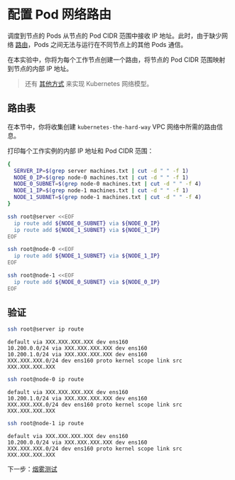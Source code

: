 # 配置 Pod 网络路由

调度到节点的 Pods 从节点的 Pod CIDR 范围中接收 IP 地址。此时，由于缺少网络 [路由](https://cloud.google.com/compute/docs/vpc/routes)，Pods 之间无法与运行在不同节点上的其他 Pods 通信。

在本实验中，你将为每个工作节点创建一个路由，将节点的 Pod CIDR 范围映射到节点的内部 IP 地址。

> 还有 [其他方式](https://kubernetes.io/docs/concepts/cluster-administration/networking/#how-to-achieve-this) 来实现 Kubernetes 网络模型。

## 路由表

在本节中，你将收集创建 `kubernetes-the-hard-way` VPC 网络中所需的路由信息。

打印每个工作实例的内部 IP 地址和 Pod CIDR 范围：

```bash
{
  SERVER_IP=$(grep server machines.txt | cut -d " " -f 1)
  NODE_0_IP=$(grep node-0 machines.txt | cut -d " " -f 1)
  NODE_0_SUBNET=$(grep node-0 machines.txt | cut -d " " -f 4)
  NODE_1_IP=$(grep node-1 machines.txt | cut -d " " -f 1)
  NODE_1_SUBNET=$(grep node-1 machines.txt | cut -d " " -f 4)
}
```

```bash
ssh root@server <<EOF
  ip route add ${NODE_0_SUBNET} via ${NODE_0_IP}
  ip route add ${NODE_1_SUBNET} via ${NODE_1_IP}
EOF
```

```bash
ssh root@node-0 <<EOF
  ip route add ${NODE_1_SUBNET} via ${NODE_1_IP}
EOF
```

```bash
ssh root@node-1 <<EOF
  ip route add ${NODE_0_SUBNET} via ${NODE_0_IP}
EOF
```

## 验证

```bash
ssh root@server ip route
```

```text
default via XXX.XXX.XXX.XXX dev ens160 
10.200.0.0/24 via XXX.XXX.XXX.XXX dev ens160 
10.200.1.0/24 via XXX.XXX.XXX.XXX dev ens160 
XXX.XXX.XXX.0/24 dev ens160 proto kernel scope link src XXX.XXX.XXX.XXX 
```

```bash
ssh root@node-0 ip route
```

```text
default via XXX.XXX.XXX.XXX dev ens160 
10.200.1.0/24 via XXX.XXX.XXX.XXX dev ens160 
XXX.XXX.XXX.0/24 dev ens160 proto kernel scope link src XXX.XXX.XXX.XXX 
```

```bash
ssh root@node-1 ip route
```

```text
default via XXX.XXX.XXX.XXX dev ens160 
10.200.0.0/24 via XXX.XXX.XXX.XXX dev ens160 
XXX.XXX.XXX.0/24 dev ens160 proto kernel scope link src XXX.XXX.XXX.XXX 
```

下一步：[烟雾测试](12-smoke-test.md)